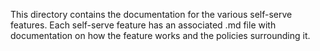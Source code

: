 This directory contains the documentation for the various self-serve features.
Each self-serve feature has an associated .md file with documentation on how the feature works and the policies surrounding it.

